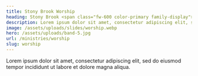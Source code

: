 ```yaml
---
title: Stony Brook Worship
heading: Stony Brook <span class="fw-600 color-primary family-display">Worship</span>
description: Lorem ipsum dolor sit amet, consectetur adipiscing elit, sed do eiusmod tempor incididunt ut labore et dolore magna aliqua.
image: /assets/uploads/slides/worship.webp
hero: /assets/uploads/band-5.jpg
url: /ministries/worship
slug: worship
---
```


Lorem ipsum dolor sit amet, consectetur adipiscing elit, sed do eiusmod tempor incididunt ut labore et dolore magna aliqua.